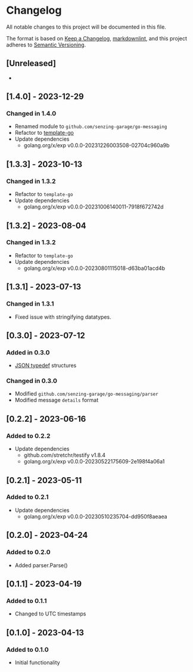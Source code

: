 # Changelog

All notable changes to this project will be documented in this file.

The format is based on [Keep a Changelog](https://keepachangelog.com/en/1.0.0/),
[markdownlint](https://dlaa.me/markdownlint/),
and this project adheres to [Semantic Versioning](https://semver.org/spec/v2.0.0.html).

## [Unreleased]

-

## [1.4.0] - 2023-12-29

### Changed in 1.4.0

- Renamed module to `github.com/senzing-garage/go-messaging`
- Refactor to [template-go](https://github.com/senzing-garage/template-go)
- Update dependencies
  - golang.org/x/exp v0.0.0-20231226003508-02704c960a9b

## [1.3.3] - 2023-10-13

### Changed in 1.3.2

- Refactor to `template-go`
- Update dependencies
  - golang.org/x/exp v0.0.0-20231006140011-7918f672742d

## [1.3.2] - 2023-08-04

### Changed in 1.3.2

- Refactor to `template-go`
- Update dependencies
  - golang.org/x/exp v0.0.0-20230801115018-d63ba01acd4b

## [1.3.1] - 2023-07-13

### Changed in 1.3.1

- Fixed issue with stringifying datatypes.

## [0.3.0] - 2023-07-12

### Added in 0.3.0

- [JSON typedef](https://jsontypedef.com/) structures

### Changed in 0.3.0

- Modified `github.com/senzing-garage/go-messaging/parser`
- Modified message `details` format

## [0.2.2] - 2023-06-16

### Added to 0.2.2

- Update dependencies
  - github.com/stretchr/testify v1.8.4
  - golang.org/x/exp v0.0.0-20230522175609-2e198f4a06a1

## [0.2.1] - 2023-05-11

### Added to 0.2.1

- Update dependencies
  - golang.org/x/exp v0.0.0-20230510235704-dd950f8aeaea

## [0.2.0] - 2023-04-24

### Added to 0.2.0

- Added parser.Parse()

## [0.1.1] - 2023-04-19

### Added to 0.1.1

- Changed to UTC timestamps

## [0.1.0] - 2023-04-13

### Added to 0.1.0

- Initial functionality
